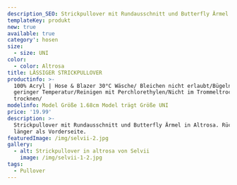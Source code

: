 ```yaml
---
description_SEO: Strickpullover mit Rundausschnitt und Butterfly Ärmel in Altrosa von Selvii.
templateKey: produkt
new: true
available: true
category': hosen
size:
  - size: UNI
color:
  - color: Altrosa
title: LÄSSIGER STRICKPULLOVER
productinfo: >-
  100% Acryl | Hose & Blazer 30°C Wäsche/ Bleichen nicht erlaubt/Bügeln mit
  geringer Temperatur/Reinigen mit Perchlorethylen/Nicht im Trommeltrockner
  trocknen/
modelinfo: Model Größe 1.68cm Model trägt Größe UNI
price: '19.99'
description: >-
  Strickpullover mit Rundausschnitt und Butterfly Ärmel in Altrosa. Rückseite
  länger als Vorderseite.
featuredImage: /img/selvii-2.jpg
gallery:
  - alt: Strickpullover in altrosa von Selvii
    image: /img/selvii-1-2.jpg
tags:
  - Pullover
---
```


